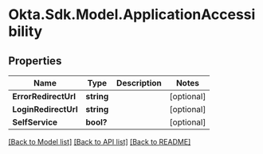 # Okta.Sdk.Model.ApplicationAccessibility
## Properties

Name | Type | Description | Notes
------------ | ------------- | ------------- | -------------
**ErrorRedirectUrl** | **string** |  | [optional] 
**LoginRedirectUrl** | **string** |  | [optional] 
**SelfService** | **bool?** |  | [optional] 

[[Back to Model list]](../README.md#documentation-for-models) [[Back to API list]](../README.md#documentation-for-api-endpoints) [[Back to README]](../README.md)

